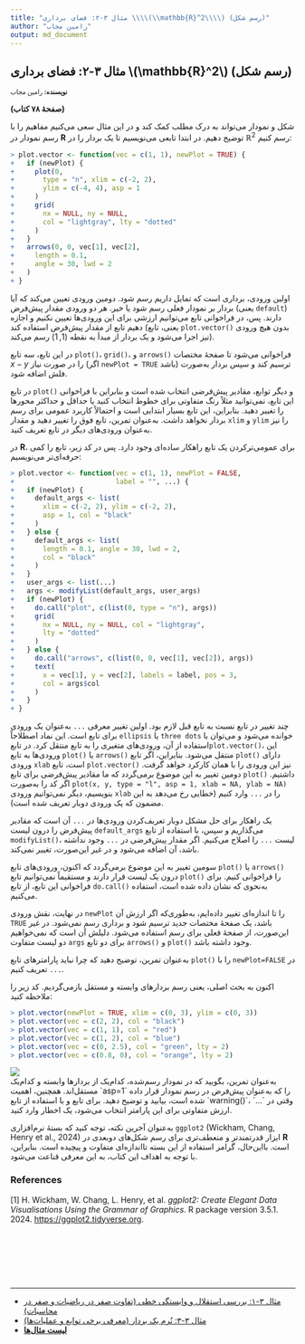```yaml
---
title: "مثال ۳-۲: فضای برداری \\\\(\\mathbb{R}^2\\\\) (رسم شکل)"
author: "رامین مجاب"
output: md_document
---
```

##  مثال ۳-۲: فضای برداری \\(\mathbb{R}^2\\) (رسم شکل)
<p style='font-size: 0.8em;'><b>نویسنده:</b> <span>رامین مجاب</span></p>

**(صفحهٔ ۷۸ کتاب)**

شکل و نمودار می‌تواند به درک مطلب کمک کند و در این مثال سعی می‌کنیم مفاهیم را با رسم نمودار در **R** توضیح دهیم. در ابتدا تابعی می‌نویسیم تا یک بردار را در $\mathbb{R}^2$ رسم کنیم:

``` r
> plot.vector <- function(vec = c(1, 1), newPlot = TRUE) {
+   if (newPlot) {
+     plot(0,
+       type = "n", xlim = c(-2, 2),
+       ylim = c(-4, 4), asp = 1
+     )
+     grid(
+       nx = NULL, ny = NULL,
+       col = "lightgray", lty = "dotted"
+     )
+   }
+   arrows(0, 0, vec[1], vec[2],
+     length = 0.1,
+     angle = 30, lwd = 2
+   )
+ }
```
اولین ورودی، برداری است که تمایل داریم رسم شود. دومین ورودی تعیین می‌کند که آیا بردار بر نمودار فعلی رسم شود یا خیر. هر دو  ورودی  مقدار پیش‌فرض (یعنی `default`) دارند. پس، در فراخوانی تابع می‌توانیم ارزشی برای این ورودی‌ها تعیین نکنیم و اجازه دهیم تابع از مقدار پیش‌فرض استفاده کند (یعنی، تابع `plot.vector()` بدون هیچ ورودی نیز اجرا می‌شود و یک بردار از مبدأ به نقطه $(1,1)$ رسم می‌کند).

در این تابع، سه تابع `plot()`، `grid()`، و `arrows()` فراخوانی می‌شود تا صفحهٔ مختصات $x-y$  را در صورت نیاز (اگر `newPlot = TRUE` باشد) ترسیم کند و سپس بردار به‌صورت فلش اضافه شود. 

در تابع `plot()` و دیگر توابع، مقادیر پیش‌فرضی انتخاب شده است و بنابراین با فراخوانی این تابع، نمی‌توانید مثلاً رنگ متفاوتی برای خطوط انتخاب کنید یا حداقل و حداکثر محورها را تغییر دهید. بنابراین، این تابع بسیار ابتدایی است و احتمالاً کاربرد عمومی برای رسم بردار نخواهد داشت. 
به‌عنوان تمرین، تابع فوق را تغییر دهید و مقدار `xlim` و `ylim` را نیز به‌عنوان   ورودی‌های دیگر در تابع تعریف کنید.

در **R**، برای عمومی‌ترکردن یک تابع راهکار ساده‌ای وجود دارد. پس در کد زیر، تابع را کمی حرفه‌ای‌تر می‌نویسیم:

``` r
> plot.vector <- function(vec = c(1, 1), newPlot = FALSE,
+                         label = "", ...) {
+   if (newPlot) {
+     default_args <- list(
+       xlim = c(-2, 2), ylim = c(-2, 2),
+       asp = 1, col = "black"
+     )
+   } else {
+     default_args <- list(
+       length = 0.1, angle = 30, lwd = 2,
+       col = "black"
+     )
+   }
+   user_args <- list(...)
+   args <- modifyList(default_args, user_args)
+   if (newPlot) {
+     do.call("plot", c(list(0, type = "n"), args))
+     grid(
+       nx = NULL, ny = NULL, col = "lightgray",
+       lty = "dotted"
+     )
+   } else {
+     do.call("arrows", c(list(0, 0, vec[1], vec[2]), args))
+     text(
+       x = vec[1], y = vec[2], labels = label, pos = 3,
+       col = args$col
+     )
+   }
+ }
```
چند تغییر در تابع نسبت به تابع قبل لازم بود. اولین تغییر معرفی `...` به‌عنوان یک ورودی برای تابع است. این نماد اصطلاحاً `ellipsis` یا `three dots` خوانده می‌شود و می‌توان با استفاده از آن، ورودی‌های متغیری را به تابع منتقل کرد. در تابع`plot.vector()`، این ورودی‌ها به تابع `plot()` یا `arrows()` منتقل می‌شود. بنابراین، اگر تابع `plot()` دارای ورودی `xlab` است، تابع `plot.vector()` نیز این ورودی را با همان کارکرد خواهد گرفت. دومین تغییر به این موضوع برمی‌گردد که ما مقادیر پیش‌فرضی برای تابع `plot()` داشتیم. اگر کد را به‌صورت `plot(x, y, type = "l", asp = 1, xlab = NA, ylab = NA)` بنویسیم، دیگر نمی‌توانیم ورودی `xlab` را در `...` وارد کنیم (خطایی رخ می‌دهد به این مضمون که یک ورودی دوبار تعریف شده است). 

یک راهکار برای حل مشکل دوبار تعریف‌کردن ورودی‌ها در `...` آن است که مقادیر پیش‌فرض را درون لیست `default_args` می‌گذاریم و سپس، با استفاده از تابع `modifyList()`، لیست `...` را اصلاح می‌کنیم. اگر مقدار پیش‌فرضی در `...` وجود نداشته باشد، آن اضافه می‌شود و در غیر این‌صورت،  تغییر نمی‌کند. 

سومین تغییر به این موضوع برمی‌گردد که اکنون، ورودی‌های تابع `plot()` یا `arrows()` درون یک لیست قرار دارند و مستقیماً نمی‌توانیم تابع `plot()` را فراخوانی کنیم. برای فراخوانی این تابع، از تابع `do.call()` به‌نحوی که نشان داده شده است، استفاده می‌کنیم. 

در نهایت، نقش ورودی `newPlot` را تا اندازه‌ای تغییر داده‌ایم، به‌طوری‌که اگر ارزش آن `TRUE` باشد، یک صفحهٔ مختصات جدید ترسیم شود و برداری رسم نمی‌شود. در غیر این‌صورت، از  صفحهٔ فعلی برای رسم استفاده می‌شود. دلیلش آن است که نمی‌خواهیم دو لیست متفاوت `args` برای دو  تابع `arrows()` و `plot()` وجود داشته باشد. 

به‌عنوان تمرین،  توضیح دهید که چرا نباید پارامترهای تابع `plot()` را با `newPlot=FALSE`  در `...` تعریف کنیم.

اکنون به بحث اصلی، یعنی رسم بردارهای وابسته و مستقل بازمی‌گردیم. کد زیر را ملاحظه کنید:


``` r
> plot.vector(newPlot = TRUE, xlim = c(0, 3), ylim = c(0, 3))
> plot.vector(vec = c(2, 2), col = "black")
> plot.vector(vec = c(1, 1), col = "red")
> plot.vector(vec = c(1, 2), col = "blue")
> plot.vector(vec = c(0, 2.5), col = "green", lty = 2)
> plot.vector(vec = c(0.8, 0), col = "orange", lty = 2)
```

<img src="/rstatistics63/assets/images/matrix_book_fa/fig_vector_space-1.svg" style="display: block; margin: auto;" />
به‌عنوان تمرین، بگویید که در نمودار رسم‌شده، کدام‌یک از بردارها وابسته و کدام‌یک مستقل‌اند. همچنین، اهمیت `asp=1` را که به‌عنوان پیش‌فرض در رسم نمودار قرار داده شده است، بیابید و توضیح دهید.  برای تابع و با استفاده از تابع `warning()`، وقتی در `...` ارزش متفاوتی برای این پارامتر انتخاب می‌شود، یک اخطار وارد کنید.

به‌عنوان آخرین نکته، توجه کنید که   بستهٔ نرم‌افزاری `ggplot2` <span dir="ltr">(Wickham, Chang, Henry et al., 2024)</span> ابزار قدرتمندتر و منعطف‌تری برای رسم شکل‌های دوبعدی در **R** است. بااین‌حال، گرامر استفاده از این بسته تااندازه‌ای متفاوت و پیچیده است. بنابراین، با توجه به اهداف این کتاب، ‌به این معرفی قناعت می‌شود.



### References

[1] H. Wickham, W. Chang, L. Henry, et al. _ggplot2: Create Elegant Data
Visualisations Using the Grammar of Graphics_. R package version 3.5.1. 2024.
<https://ggplot2.tidyverse.org>.


<p style='margin-bottom:3cm;'></p><hr/>

- [مثال ۳-۱: بررسی استقلال و وابستگی خطی (تفاوت صفر در ریاضیات و صفر در محاسبات)](matrix_book_fa_example3.1.html)
- [مثال ۳-۳: نُرم یک بردار (معرفی برخی توابع و عملیات‌ها)](matrix_book_fa_example3.3.html)
- [<b>لیست مثال‌ها</b>](matrix_book_fa.html)
